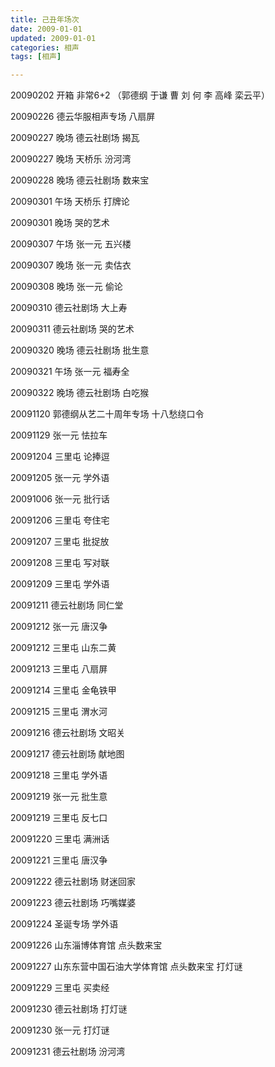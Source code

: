 ```yaml
---
title: 己丑年场次
date: 2009-01-01
updated: 2009-01-01
categories: 相声
tags: [相声] 

---
```


20090202 开箱 非常6+2 （郭德纲 于谦 曹 刘 何 李 高峰 栾云平）

20090226 德云华服相声专场 八扇屏 

20090227 晚场 德云社剧场 揭瓦

20090227 晚场 天桥乐 汾河湾

20090228 晚场 德云社剧场 数来宝

20090301 午场 天桥乐 打牌论

20090301 晚场 哭的艺术

20090307  午场 张一元 五兴楼

20090307 晚场 张一元 卖估衣

20090308 晚场 张一元 偷论

20090310 德云社剧场 大上寿

20090311 德云社剧场 哭的艺术

20090320 晚场 德云社剧场 批生意

20090321 午场 张一元 福寿全

20090322 晚场 德云社剧场 白吃猴

20091120 郭德纲从艺二十周年专场 十八愁绕口令

20091129 张一元 怯拉车

20091204 三里屯 论捧逗

20091205 张一元 学外语

20091006 张一元 批行话

20091206 三里屯 夸住宅

20091207 三里屯 批捉放

20091208 三里屯 写对联

20091209 三里屯 学外语

20091211 德云社剧场 同仁堂

20091212 张一元 唐汉争

20091212 三里屯 山东二黄

20091213 三里屯 八扇屏

20091214 三里屯 金龟铁甲

20091215 三里屯 渭水河

20091216 德云社剧场 文昭关

20091217 德云社剧场 献地图

20091218 三里屯 学外语

20091219 张一元 批生意

20091219 三里屯 反七口

20091220 三里屯 满洲话

20091221 三里屯 唐汉争

20091222 德云社剧场 财迷回家

20091223 德云社剧场 巧嘴媒婆

20091224 圣诞专场 学外语

20091226 山东淄博体育馆 点头数来宝

20091227 山东东营中国石油大学体育馆 点头数来宝 打灯谜

20091229 三里屯 买卖经

20091230 德云社剧场 打灯谜

20091230 张一元 打灯谜

20091231 德云社剧场 汾河湾